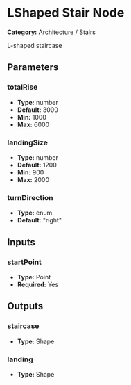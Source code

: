 
# LShaped Stair Node

**Category:** Architecture / Stairs

L-shaped staircase

## Parameters


### totalRise
- **Type:** number
- **Default:** 3000
- **Min:** 1000
- **Max:** 6000



### landingSize
- **Type:** number
- **Default:** 1200
- **Min:** 900
- **Max:** 2000



### turnDirection
- **Type:** enum
- **Default:** "right"





## Inputs


### startPoint
- **Type:** Point
- **Required:** Yes



## Outputs


### staircase
- **Type:** Shape



### landing
- **Type:** Shape




